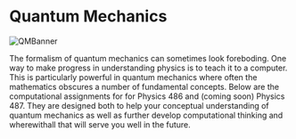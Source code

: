 # Quantum Mechanics


<img src="https://clark.physics.illinois.edu/QMBanner.png" alt="QMBanner" >


The formalism of quantum mechanics can sometimes look foreboding.  One way to make progress in understanding physics is to teach it to a computer.  This is particularly powerful in quantum mechanics where often the mathematics obscures a number of fundamental concepts.  Below are the computational assignments for for Physics 486 and (coming soon) Physics 487.  They are designed both to help your conceptual understanding of quantum mechanics as well as further develop computational thinking and wherewithall that will serve you well in the future. 

```{tableofcontents}
```